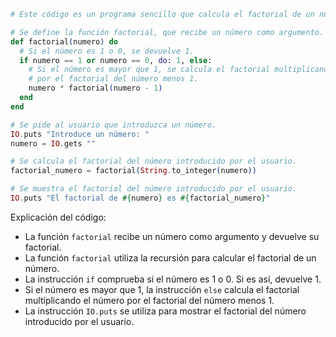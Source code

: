 ```elixir
# Este código es un programa sencillo que calcula el factorial de un número.

# Se define la función factorial, que recibe un número como argumento.
def factorial(numero) do
  # Si el número es 1 o 0, se devuelve 1.
  if numero == 1 or numero == 0, do: 1, else:
    # Si el número es mayor que 1, se calcula el factorial multiplicando el número
    # por el factorial del número menos 1.
    numero * factorial(numero - 1)
  end
end

# Se pide al usuario que introduzca un número.
IO.puts "Introduce un número: "
numero = IO.gets ""

# Se calcula el factorial del número introducido por el usuario.
factorial_numero = factorial(String.to_integer(numero))

# Se muestra el factorial del número introducido por el usuario.
IO.puts "El factorial de #{numero} es #{factorial_numero}"
```

Explicación del código:

* La función `factorial` recibe un número como argumento y devuelve su factorial.
* La función `factorial` utiliza la recursión para calcular el factorial de un número.
* La instrucción `if` comprueba si el número es 1 o 0. Si es así, devuelve 1.
* Si el número es mayor que 1, la instrucción `else` calcula el factorial multiplicando el número por el factorial del número menos 1.
* La instrucción `IO.puts` se utiliza para mostrar el factorial del número introducido por el usuario.